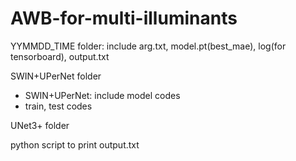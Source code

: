 # AWB-for-multi-illuminants

YYMMDD_TIME folder: include arg.txt, model.pt(best_mae), log(for tensorboard), output.txt

SWIN+UPerNet folder
  - SWIN+UPerNet: include model codes
  - train, test codes
  
  
UNet3+ folder


python script to print output.txt
